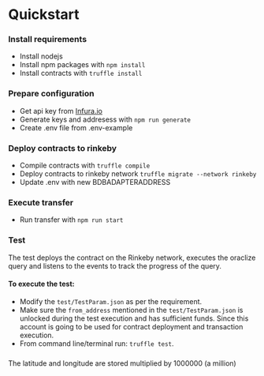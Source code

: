 # Quickstart #

### Install requirements ###
- Install nodejs
- Install npm packages with `npm install`
- Install contracts with `truffle install`

### Prepare configuration ###
- Get api key from [Infura.io](https://infura.io/)
- Generate keys and addresess with `npm run generate`
- Create .env file from .env-example

### Deploy contracts to rinkeby ###
- Compile contracts with `truffle compile`
- Deploy contracts to rinkeby network `truffle migrate --network rinkeby`
- Update .env with new BDBADAPTERADDRESS

### Execute transfer ###
- Run transfer with `npm run start`

### Test

The test deploys the contract on the Rinkeby network, executes the oraclize query and listens to the events to track the progress of the query.

#### To execute the test:
- Modify the `test/TestParam.json` as per the requirement.
- Make sure the `from_address` mentioned in the `test/TestParam.json` is unlocked during the test execution and has sufficient funds. Since this account is going to be used for contract deployment and transaction execution.
- From command line/terminal run: `truffle test`.


###
The latitude and longitude are stored multiplied by 1000000 (a million)